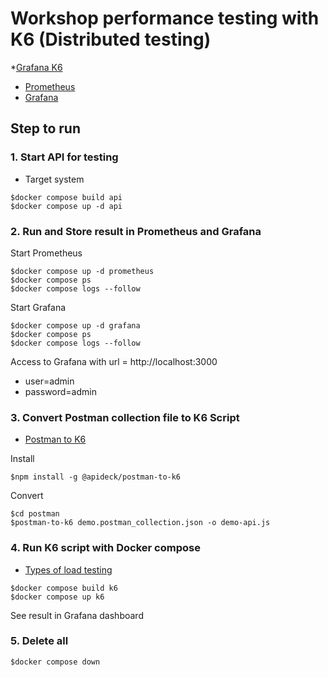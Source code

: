 # Workshop performance testing with K6 (Distributed testing)
*[Grafana K6](https://grafana.com/docs/k6/latest/)
* [Prometheus](https://prometheus.io/)
* [Grafana](https://grafana.com/oss/grafana/)

## Step to run

### 1. Start API for testing
* Target system

```
$docker compose build api
$docker compose up -d api
```

### 2. Run and Store result in Prometheus and Grafana

Start Prometheus
```
$docker compose up -d prometheus
$docker compose ps
$docker compose logs --follow
```

Start Grafana
```
$docker compose up -d grafana
$docker compose ps
$docker compose logs --follow
```

Access to Grafana with url = http://localhost:3000
* user=admin
* password=admin

### 3. Convert Postman collection file to K6 Script
* [Postman to K6](https://github.com/apideck-libraries/postman-to-k6)

Install
```
$npm install -g @apideck/postman-to-k6
```

Convert
```
$cd postman
$postman-to-k6 demo.postman_collection.json -o demo-api.js
```

### 4. Run K6 script with Docker compose
* [Types of load testing](https://grafana.com/load-testing/types-of-load-testing/)
```
$docker compose build k6
$docker compose up k6
```
See result in Grafana dashboard


### 5. Delete all
```
$docker compose down
```